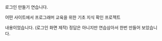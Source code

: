 로그인 만들기 연습니다.

어떤 사이트에서 프로그래머 교육을 위한 기초 지식 확인 프로젝트

내용이었습니다. (로그인 화면 제작) 정답은 아니지만 연습삼아서 한번 만들어 보았습니다.